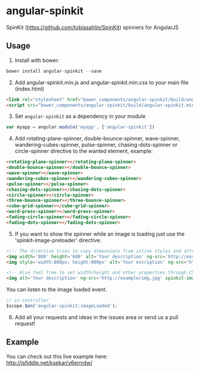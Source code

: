 angular-spinkit
===============

SpinKit (https://github.com/tobiasahlin/SpinKit) spinners for AngularJS


## Usage
1. Install with bower:
  ```javascript
  bower install angular-spinkit --save
  ```

2. Add angular-spinkit.min.js and angular-spinkit.min.css to your main file (index.html)
  ```html
  <link rel="stylesheet" href="bower_components/angular-spinkit/build/angular-spinkit.min.css">
  <script src="bower_components/angular-spinkit/build/angular-spinkit.min.js"></script>
  ```

3. Set `angular-spinkit` as a dependency in your module
  ```javascript
  var myapp = angular.module('myapp', ['angular-spinkit'])
  ```

4. Add rotating-plane-spinner, double-bounce-spinner, wave-spinner, wandering-cubes-spinner, pulse-spinner, chasing-dots-spinner or circle-spinner directive to the wanted element, example:
  ```html
  <rotating-plane-spinner></rotating-plane-spinner>
<double-bounce-spinner></double-bounce-spinner>
<wave-spinner></wave-spinner>
<wandering-cubes-spinner></wandering-cubes-spinner>
<pulse-spinner></pulse-spinner>
<chasing-dots-spinner></chasing-dots-spinner>
<circle-spinner></circle-spinner>
<three-bounce-spinner></three-bounce-spinner>
<cube-grid-spinner></cube-grid-spinner>
<word-press-spinner></word-press-spinner>
<fading-circle-spinner></fading-circle-spinner>
<fading-dots-spinner></fading-dots-spinner>
  ```

5. If you want to show the spinner while an image is loading just use the 'spinkit-image-preloader' directive:
  ```html
  <!-- The directive tries to copy dimensions from inline styles and attributes to the spinner placeholder -->
  <img width='800' height='600' alt='Your description' ng-src='http://example/img.jpg' spinkit-image-preloader='rotating-plane-spinner' />
  <img style='width:800px; height:800px' alt='Your escription' ng-src='http://example/img.jpg' spinkit-image-preloader='rotating-plane-spinner' />

  <!-- Also feel free to set width/height and other properties through CSS just configure your own css-class using the 'spinkit-image-preloader-class' attribute (or use css-class by default "spinner-wrapper") -->
  <img alt='Your description' ng-src='http://example/img.jpg' spinkit-image-preloader='cube-grid-spinner' spinkit-image-preloader-class='rotating-plane-spinner' />
  ```
  You can listen to the image loaded event.
   ```javascript
  // in controller
  $scope.$on('angular-spinkit:imageLoaded');
  ```

6. Add all your requests and ideas in the issues area or send us a pull request!

## Example
You can check out this live example here: http://jsfiddle.net/ksekar/y6errrdw/
